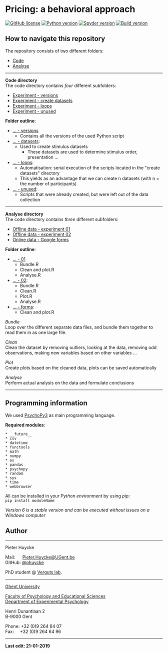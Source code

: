 
# Pricing: a behavioral approach

[![GitHub license](https://img.shields.io/apm/l/test.svg)](https://github.com/CogComNeuroSci/Pieter_H/blob/master/LICENSE)
[![Python version](https://img.shields.io/badge/Python-3.7.0-blue.svg)](https://img.shields.io/badge/Python-3.7.0-blue.svg)
[![Spyder version](https://img.shields.io/badge/R-3.5.1-blue.svg)](https://img.shields.io/badge/R-3.5.1-blue.svg)
[![Build version](https://img.shields.io/badge/build-passing-green.svg)](https://img.shields.io/badge/build-passing-green.svg)


## How to navigate this repository

The repository consists of two different folders:   
- [Code][code]   
- [Analyse][analyse]   

[code]: https://github.com/phuycke/Thesis/tree/master/Code
[analyse]: https://github.com/phuycke/Thesis/tree/master/Analyse  

---

**Code directory**   
The code directory contains _four_ different subfolders:   
- [Experiment - versions][versions]   
- [Experiment - create datasets][datasets]   
- [Experiment - loops][loops]   
- [Experiment - unused][unused]   

__Folder outline__:

* [... - versions][versions]
    * Contains all the versions of the used Python script
* [... - datasets][datasets]:
    * Used to create stimulus datasets
        * These datasets are used to determine stimulus order, presentation ...
* [... - loops][loops]:
    * Automatisation: serial execution of the scripts located in the "create datasets" directory
    * This yields as an advantage that we can create n datasets (with n = the number of participants)
* [... - unused][unused]:
    * Scripts that were already created, but were left out of the data collection

[versions]: https://github.com/phuycke/Thesis/tree/master/Code/Experiment%20-%20versions
[datasets]: https://github.com/phuycke/Thesis/tree/master/Code/Experiment%20-%20create%20datasets
[loops]: https://github.com/phuycke/Thesis/tree/master/Code/Experiment%20-%20loops
[unused]: https://github.com/phuycke/Thesis/tree/master/Code/Experiment%20-%20unused

---

**Analyse directory**   
The code directory contains _three_ different subfolders:   
- [Offline data - experiment 01][exp01]   
- [Offline data - experiment 02][exp02]   
- [Online data - Google forms][forms]   

__Folder outline__:

* [... - 01][exp01]
    * Bundle.R
    * Clean and plot.R
    * Analyse.R
* [... - 02][exp02]:
    * Bundle.R
    * Clean.R
    * Plot.R
    * Analyse.R
* [... - forms][forms]:
    * Clean and plot.R

_Bundle_   
Loop over the different separate data files, and bundle them together to read them in as one large file.   

_Clean_   
Clean the dataset by removing outliers, looking at the data, removing odd observations, making new variables based on other variables ...

_Plot_   
Create plots based on the cleaned data, plots can be saved automatically

_Analyse_   
Perform actual analysis on the data and formulate conclusions

[exp01]: https://github.com/phuycke/Thesis/tree/master/Analyse/Offline%20data%20-%20experiment%2001
[exp02]: https://github.com/phuycke/Thesis/tree/master/Analyse/Offline%20data%20-%20experiment%2002
[forms]: https://github.com/phuycke/Thesis/tree/master/Analyse/Online%20data%20-%20Google%20forms

---

## Programming information

We used [PsychoPy3][psycho] as main programming language.  

[psycho]: http://www.psychopy.org/installation.html

__Required modules__:

    * __future__
    * csv
    * datetime
    * functools
    * math
    * numpy
    * os
    * pandas
    * psychopy
    * random
    * sys
    * time
    * webbrowser

All can be installed in your _Python environment_ by using _pip_:  
`pip install moduleName`

_Version 6 is a stable version and can be executed without issues on a Windows computer_  


## Author

---

Pieter Huycke  

Mail: &nbsp;&nbsp;&nbsp;&nbsp;&nbsp;[Pieter.Huycke@UGent.be](mailto:Pieter.Huycke@UGent.be)  
GitHub: [@phuycke][GitHub]

[GitHub]: https://github.com/phuycke

PhD student @ [Verguts lab][Labsite].  

[Labsite]: https://cogcomneurosci.com/

---

[Ghent University][UGent]  

[Faculty of Psychology and Educational Sciences][Faculty]  
[Department of Experimental Psychology][Department]  

[UGent]:      https://www.ugent.be/en
[Faculty]:    https://www.ugent.be/pp/en
[Department]: https://www.ugent.be/pp/experimentele-psychologie/en/research

Henri Dunantlaan 2  
B-9000 Gent  

Phone: +32 (0)9 264 64 07  
Fax: &nbsp;&nbsp;&nbsp;&nbsp;+32 (0)9 264 64 96  

---

**Last edit: 21-01-2019**  
